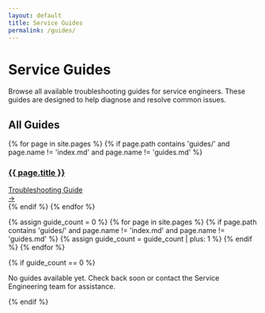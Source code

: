 ```yaml
---
layout: default
title: Service Guides
permalink: /guides/
---
```


# Service Guides

Browse all available troubleshooting guides for service engineers. These guides are designed to help diagnose and resolve common issues.

## All Guides

<div class="guides-container">
  {% for page in site.pages %}
    {% if page.path contains 'guides/' and page.name != 'index.md' and page.name != 'guides.md' %}
    <div class="guide-card">
      <a href="{{ page.url | relative_url }}">
        <h3>{{ page.title }}</h3>
        <div class="guide-meta">
          <span class="guide-type">Troubleshooting Guide</span>
        </div>
        <div class="guide-arrow">→</div>
      </a>
    </div>
    {% endif %}
  {% endfor %}
</div>

{% assign guide_count = 0 %}
{% for page in site.pages %}
  {% if page.path contains 'guides/' and page.name != 'index.md' and page.name != 'guides.md' %}
    {% assign guide_count = guide_count | plus: 1 %}
  {% endif %}
{% endfor %}

{% if guide_count == 0 %}
<div class="notice">
  <p>No guides available yet. Check back soon or contact the Service Engineering team for assistance.</p>
</div>
{% endif %} 
